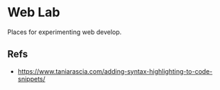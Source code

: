 # Web Lab
Places for experimenting web develop.


## Refs
* https://www.taniarascia.com/adding-syntax-highlighting-to-code-snippets/